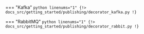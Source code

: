 === "Kafka"
    ```python linenums="1"
    {!> docs_src/getting_started/publishing/decorator_kafka.py !}
    ```

=== "RabbitMQ"
    ```python linenums="1"
    {!> docs_src/getting_started/publishing/decorator_rabbit.py !}
    ```
